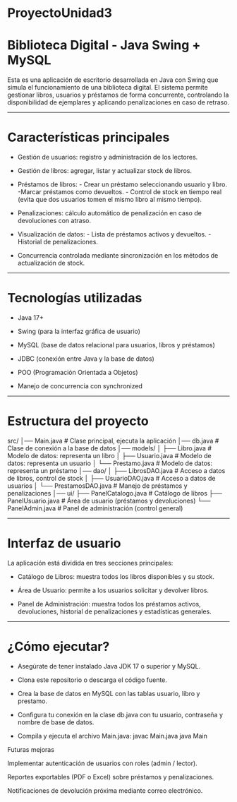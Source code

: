 # ProyectoUnidad3
# Biblioteca Digital - Java Swing + MySQL

Esta es una aplicación de escritorio desarrollada en Java con Swing que simula el funcionamiento de una biblioteca digital. El sistema permite gestionar libros, usuarios y préstamos de forma concurrente, controlando la disponibilidad de ejemplares y aplicando penalizaciones en caso de retraso.

------------------------------------------------------------------

# Características principales

- Gestión de usuarios: registro y administración de los lectores.
  
- Gestión de libros: agregar, listar y actualizar stock de libros.
  
- Préstamos de libros:
      - Crear un préstamo seleccionando usuario y libro.
      -Marcar préstamos como devueltos.
      - Control de stock en tiempo real (evita que dos usuarios tomen el mismo libro al mismo tiempo).

- Penalizaciones: cálculo automático de penalización en caso de devoluciones con atraso.
  
- Visualización de datos:
      - Lista de préstamos activos y devueltos.
      - Historial de penalizaciones.

- Concurrencia controlada mediante sincronización en los métodos de actualización de stock.

------------------------------------------------------------------

# Tecnologías utilizadas

- Java 17+

- Swing (para la interfaz gráfica de usuario)

- MySQL (base de datos relacional para usuarios, libros y préstamos)

- JDBC (conexión entre Java y la base de datos)

- POO (Programación Orientada a Objetos)

- Manejo de concurrencia con synchronized
  
------------------------------------------------------------------

# Estructura del proyecto
src/
│── Main.java             # Clase principal, ejecuta la aplicación
│── db.java               # Clase de conexión a la base de datos
│── models/
│     ├── Libro.java      # Modelo de datos: representa un libro
│     ├── Usuario.java    # Modelo de datos: representa un usuario
│     └── Prestamo.java   # Modelo de datos: representa un préstamo
│── dao/
│     ├── LibrosDAO.java  # Acceso a datos de libros, control de stock
│     ├── UsuarioDAO.java # Acceso a datos de usuarios
│     └── PrestamosDAO.java # Manejo de préstamos y penalizaciones
│── ui/
      ├── PanelCatalogo.java    # Catálogo de libros
      ├── PanelUsuario.java     # Área de usuario (préstamos y devoluciones)
      └── PanelAdmin.java       # Panel de administración (control general)

------------------------------------------------------------------

# Interfaz de usuario

La aplicación está dividida en tres secciones principales:

- Catálogo de Libros: muestra todos los libros disponibles y su stock.

- Área de Usuario: permite a los usuarios solicitar y devolver libros.

- Panel de Administración: muestra todos los préstamos activos, devoluciones, historial de penalizaciones y estadísticas generales.

------------------------------------------------------------------

# ¿Cómo ejecutar?

- Asegúrate de tener instalado Java JDK 17 o superior y MySQL.

- Clona este repositorio o descarga el código fuente.

- Crea la base de datos en MySQL con las tablas usuario, libro y prestamo.

- Configura tu conexión en la clase db.java con tu usuario, contraseña y nombre de base de datos.

- Compila y ejecuta el archivo Main.java:
      javac Main.java
      java Main

Futuras mejoras

Implementar autenticación de usuarios con roles (admin / lector).

Reportes exportables (PDF o Excel) sobre préstamos y penalizaciones.

Notificaciones de devolución próxima mediante correo electrónico.
